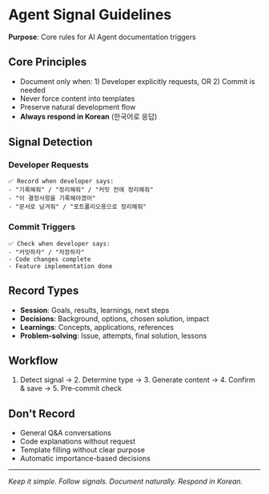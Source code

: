 # Agent Signal Guidelines
**Purpose**: Core rules for AI Agent documentation triggers

## Core Principles
- Document only when: 1) Developer explicitly requests, OR 2) Commit is needed
- Never force content into templates
- Preserve natural development flow
- **Always respond in Korean** (한국어로 응답)

## Signal Detection

### Developer Requests
```
✅ Record when developer says:
- "기록해줘" / "정리해줘" / "커밋 전에 정리해줘"
- "이 결정사항을 기록해야겠어"
- "문서로 남겨줘" / "포트폴리오용으로 정리해줘"
```

### Commit Triggers
```
✅ Check when developer says:
- "커밋하자" / "저장하자"
- Code changes complete
- Feature implementation done
```

## Record Types
- **Session**: Goals, results, learnings, next steps
- **Decisions**: Background, options, chosen solution, impact
- **Learnings**: Concepts, applications, references
- **Problem-solving**: Issue, attempts, final solution, lessons

## Workflow
1. Detect signal → 2. Determine type → 3. Generate content → 4. Confirm & save → 5. Pre-commit check

## Don't Record
- General Q&A conversations
- Code explanations without request
- Template filling without clear purpose
- Automatic importance-based decisions

---
*Keep it simple. Follow signals. Document naturally. Respond in Korean.*
